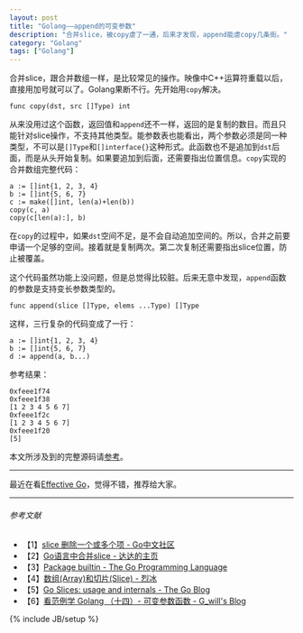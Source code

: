 ```yaml
---
layout: post
title: "Golang——append的可变参数"
description: "合并slice，被copy虐了一通，后来才发现，append能虐copy几条街。"
category: "Golang"
tags: ["Golang"]
---
```


合并slice，跟合并数组一样，是比较常见的操作。映像中C++运算符重载以后，直接用加号就可以了。Golang果断不行。先开始用`copy`解决。

	func copy(dst, src []Type) int

从来没用过这个函数，返回值和`append`还不一样，返回的是复制的数目。而且只能针对slice操作，不支持其他类型。能参数表也能看出，两个参数必须是同一种类型，不可以是`[]Type`和`[]interface{}`这种形式。此函数也不是追加到`dst`后面，而是从头开始复制。如果要追加到后面，还需要指出位置信息。`copy`实现的合并数组完整代码：

	a := []int{1, 2, 3, 4}
	b := []int{5, 6, 7}
	c := make([]int, len(a)+len(b))
	copy(c, a)
	copy(c[len(a):], b)

在`copy`的过程中，如果`dst`空间不足，是不会自动追加空间的。所以，合并之前要申请一个足够的空间。接着就是复制两次。第二次复制还需要指出slice位置，防止被覆盖。

这个代码虽然功能上没问题，但是总觉得比较脏。后来无意中发现，`append`函数的参数是支持变长参数类型的。

	func append(slice []Type, elems ...Type) []Type

这样，三行复杂的代码变成了一行：

	a := []int{1, 2, 3, 4}
	b := []int{5, 6, 7}
	d := append(a, b...)


参考结果：

	0xfeee1f74
	0xfeee1f38
	[1 2 3 4 5 6 7]
	0xfeee1f2c
	[1 2 3 4 5 6 7]
	0xfeee1f20
	[5]


本文所涉及到的完整源码请[参考](https://github.com/mnhkahn/go_code/blob/master/test_append.go)。

---

最近在看[Effective Go](http://golang.org/doc/effective_go.html)，觉得不错，推荐给大家。

---

###### *参考文献*
+ 【1】[slice 删除一个或多个项 - Go中文社区](http://bbs.studygolang.com/thread-9-1-1.html)
+ 【2】[Go语言中合并slice - 达达的主页](http://1234n.com/?post/ihu5vz)
+ 【3】[Package builtin - The Go Programming Language](http://golang.org/pkg/builtin/#append)
+ 【4】[数组(Array)和切片(Slice) - 烈冰](http://my.oschina.net/lxpan/blog/87432)
+ 【5】[Go Slices: usage and internals - The Go Blog](http://blog.golang.org/go-slices-usage-and-internals)
+ 【6】[看范例学 Golang （十四）- 可变参数函数 - G_will's Blog](http://ieqi.net/2013/03/11/%E7%9C%8B%E8%8C%83%E4%BE%8B%E5%AD%A6-golang-%EF%BC%88%E5%8D%81%E5%9B%9B%EF%BC%89-%E5%8F%AF%E5%8F%98%E5%8F%82%E6%95%B0%E5%87%BD%E6%95%B0/)

{% include JB/setup %}
